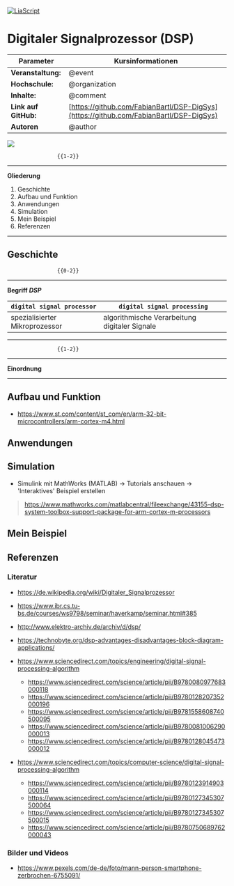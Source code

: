 <!--
version:  0.0.8a

author: Fabian Bartl
email: fabian@informatic-freak.de

event: Praktikum Digitale Systeme
organization: Technische Universität Bergakademie Freiberg

comment: Funktionsweise des Digitalen Signalprozessors (DSP)

icon: https://upload.wikimedia.org/wikipedia/commons/d/de/Logo_TU_Bergakademie_Freiberg.svg
logo: img/

language: de
narrator: Deutsch Female

mode: Presentation
dark: false

import:  https://raw.githubusercontent.com/liascript-templates/plantUML/master/README.md
         https://github.com/LiaTemplates/AVR8js/main/README.md

translation: English translations/English.md
-->

[![LiaScript](https://raw.githubusercontent.com/LiaScript/LiaScript/master/badges/course.svg)](https://liascript.github.io/course/?https://raw.githubusercontent.com/FabianBartl/DSP-DigSys/main/README.md)

# Digitaler Signalprozessor (DSP)

| Parameter             | Kursinformationen                                                                      |
| --------------------- | -------------------------------------------------------------------------------------- |
| **Veranstaltung:**    | @event                                                                                 |
| **Hochschule:**       | @organization                                                                          |
| **Inhalte:**          | @comment                                                                               |
| **Link auf GitHub:**  | [https://github.com/FabianBartl/DSP-DigSys](https://github.com/FabianBartl/DSP-DigSys) |
| **Autoren**           | @author                                                                                |

<img src="https://visitor-badge.laobi.icu/badge?page_id=fabianbartl/dsp-digsys-devlop">
<!-- <img src="https://visitor-badge.laobi.icu/badge?page_id=fabianbartl/dsp-digsys"> -->

                    {{1-2}}
********************************************************************************

**Gliederung**

<ol>
	<li>Geschichte</li>
	<li>Aufbau und Funktion</li>
	<li>Anwendungen</li>
	<li>Simulation</li>
	<li>Mein Beispiel</li>
	<li>Referenzen</li>
</ol>

********************************************************************************

## Geschichte

                    {{0-2}}
********************************************************************************

**Begriff *DSP***

| `digital signal processor`                            | `digital signal processing`                           |
| ----------------------------------------------------- | ----------------------------------------------------- |
| spezialisierter Mikroprozessor                        | algorithmische Verarbeitung digitaler Signale         |

********************************************************************************

                    {{1-2}}
********************************************************************************

**Einordnung**



********************************************************************************

## Aufbau und Funktion

* https://www.st.com/content/st_com/en/arm-32-bit-microcontrollers/arm-cortex-m4.html

## Anwendungen

## Simulation

* Simulink mit MathWorks (MATLAB)
	-> Tutorials anschauen
	-> 'Interaktives' Beispiel erstellen

>https://www.mathworks.com/matlabcentral/fileexchange/43155-dsp-system-toolbox-support-package-for-arm-cortex-m-processors

## Mein Beispiel

## Referenzen

### Literatur

- https://de.wikipedia.org/wiki/Digitaler_Signalprozessor
- https://www.ibr.cs.tu-bs.de/courses/ws9798/seminar/haverkamp/seminar.html#385
- http://www.elektro-archiv.de/archiv/d/dsp/
- https://technobyte.org/dsp-advantages-disadvantages-block-diagram-applications/

- https://www.sciencedirect.com/topics/engineering/digital-signal-processing-algorithm
	- https://www.sciencedirect.com/science/article/pii/B9780080977683000118
	- https://www.sciencedirect.com/science/article/pii/B9780128207352000196
	- https://www.sciencedirect.com/science/article/pii/B9781558608740500095
	- https://www.sciencedirect.com/science/article/pii/B9780081006290000013
	- https://www.sciencedirect.com/science/article/pii/B9780128045473000012

- https://www.sciencedirect.com/topics/computer-science/digital-signal-processing-algorithm
	- https://www.sciencedirect.com/science/article/pii/B9780123914903000114
	- https://www.sciencedirect.com/science/article/pii/B9780127345307500064
	- https://www.sciencedirect.com/science/article/pii/B9780127345307500015
	- https://www.sciencedirect.com/science/article/pii/B9780750689762000043

### Bilder und Videos

- https://www.pexels.com/de-de/foto/mann-person-smartphone-zerbrochen-6755091/
